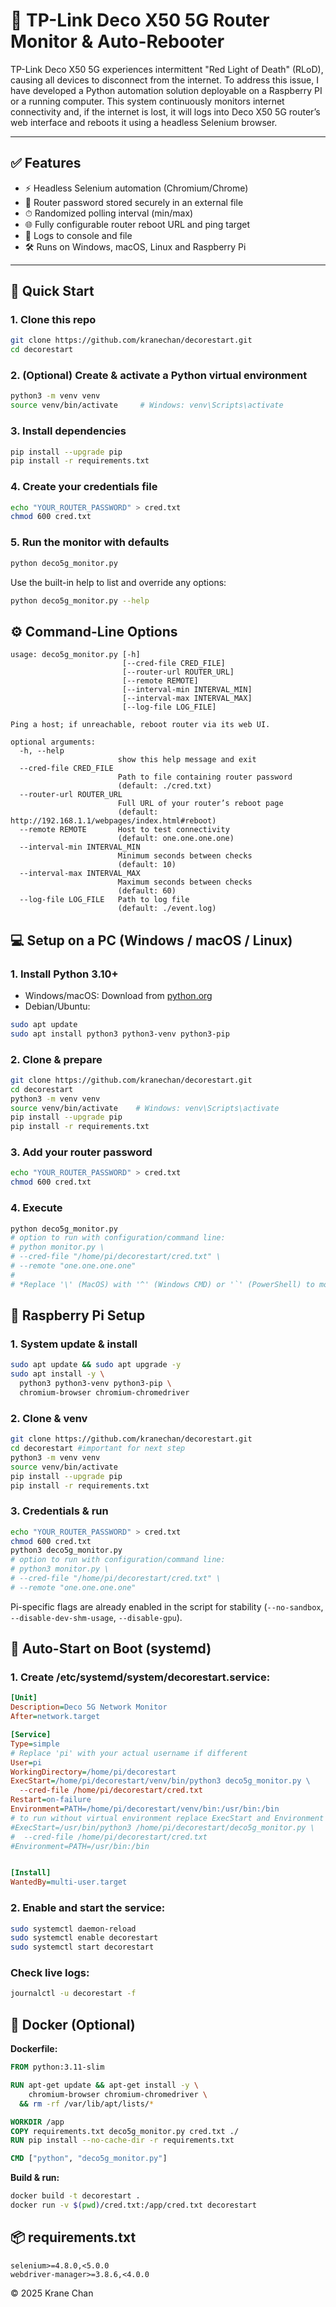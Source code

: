 # 🔁 TP-Link Deco X50 5G Router Monitor & Auto-Rebooter

TP-Link Deco X50 5G experiences intermittent "Red Light of Death" (RLoD), causing all devices to disconnect from the internet. To address this issue, I have developed a Python automation solution deployable on a Raspberry PI or a running computer. This system continuously monitors internet connectivity and, if the internet is lost, it will logs into Deco X50 5G router’s web interface and reboots it using a headless Selenium browser.

---

## ✅ Features

- ⚡ Headless Selenium automation (Chromium/Chrome)
- 🔐 Router password stored securely in an external file
- ⏱ Randomized polling interval (min/max)
- 🌐 Fully configurable router reboot URL and ping target
- 💽 Logs to console and file
- 🛠 Runs on Windows, macOS, Linux and Raspberry Pi

---

## 🚀 Quick Start
### 1. Clone this repo
```bash
git clone https://github.com/kranechan/decorestart.git
cd decorestart
```
### 2. (Optional) Create & activate a Python virtual environment
```bash
python3 -m venv venv
source venv/bin/activate     # Windows: venv\Scripts\activate
```
### 3. Install dependencies
```bash
pip install --upgrade pip
pip install -r requirements.txt
```
### 4. Create your credentials file
```bash
echo "YOUR_ROUTER_PASSWORD" > cred.txt
chmod 600 cred.txt
```
### 5. Run the monitor with defaults
```bash
python deco5g_monitor.py
```

Use the built-in help to list and override any options:

```bash
python deco5g_monitor.py --help
```

## ⚙️ Command-Line Options
```text
usage: deco5g_monitor.py [-h]
                         [--cred-file CRED_FILE]
                         [--router-url ROUTER_URL]
                         [--remote REMOTE]
                         [--interval-min INTERVAL_MIN]
                         [--interval-max INTERVAL_MAX]
                         [--log-file LOG_FILE]

Ping a host; if unreachable, reboot router via its web UI.

optional arguments:
  -h, --help
                        show this help message and exit
  --cred-file CRED_FILE
                        Path to file containing router password
                        (default: ./cred.txt)
  --router-url ROUTER_URL
                        Full URL of your router’s reboot page
                        (default: http://192.168.1.1/webpages/index.html#reboot)
  --remote REMOTE       Host to test connectivity
                        (default: one.one.one.one)
  --interval-min INTERVAL_MIN
                        Minimum seconds between checks
                        (default: 10)
  --interval-max INTERVAL_MAX
                        Maximum seconds between checks
                        (default: 60)
  --log-file LOG_FILE   Path to log file
                        (default: ./event.log)
```

## 💻 Setup on a PC (Windows / macOS / Linux)
### 1. Install Python 3.10+
- Windows/macOS: Download from [python.org](python.org)
- Debian/Ubuntu:
```bash
sudo apt update
sudo apt install python3 python3-venv python3-pip
```

### 2. Clone & prepare
```bash
git clone https://github.com/kranechan/decorestart.git
cd decorestart
python3 -m venv venv
source venv/bin/activate    # Windows: venv\Scripts\activate
pip install --upgrade pip
pip install -r requirements.txt
```

### 3. Add your router password
```bash
echo "YOUR_ROUTER_PASSWORD" > cred.txt
chmod 600 cred.txt
```

### 4. Execute
```bash
python deco5g_monitor.py
# option to run with configuration/command line:
# python monitor.py \
# --cred-file "/home/pi/decorestart/cred.txt" \
# --remote "one.one.one.one"
#
# *Replace '\' (MacOS) with '^' (Windows CMD) or '`' (PowerShell) to move the terminal to next line
```

## 🍓 Raspberry Pi Setup
### 1. System update & install
```bash
sudo apt update && sudo apt upgrade -y
sudo apt install -y \
  python3 python3-venv python3-pip \
  chromium-browser chromium-chromedriver
```

### 2. Clone & venv
```bash
git clone https://github.com/kranechan/decorestart.git
cd decorestart #important for next step
python3 -m venv venv
source venv/bin/activate
pip install --upgrade pip
pip install -r requirements.txt
```

### 3. Credentials & run
```bash
echo "YOUR_ROUTER_PASSWORD" > cred.txt
chmod 600 cred.txt
python3 deco5g_monitor.py
# option to run with configuration/command line:
# python3 monitor.py \
# --cred-file "/home/pi/decorestart/cred.txt" \
# --remote "one.one.one.one"
```

Pi-specific flags are already enabled in the script for stability (`--no-sandbox`, `--disable-dev-shm-usage`, `--disable-gpu`).


## 🔁 Auto-Start on Boot (systemd)
### 1. Create /etc/systemd/system/decorestart.service:

```ini
[Unit]
Description=Deco 5G Network Monitor
After=network.target

[Service]
Type=simple
# Replace 'pi' with your actual username if different
User=pi
WorkingDirectory=/home/pi/decorestart
ExecStart=/home/pi/decorestart/venv/bin/python3 deco5g_monitor.py \
  --cred-file /home/pi/decorestart/cred.txt
Restart=on-failure
Environment=PATH=/home/pi/decorestart/venv/bin:/usr/bin:/bin
# to run without virtual environment replace ExecStart and Environment to the following:
#ExecStart=/usr/bin/python3 /home/pi/decorestart/deco5g_monitor.py \
#  --cred-file /home/pi/decorestart/cred.txt
#Environment=PATH=/usr/bin:/bin


[Install]
WantedBy=multi-user.target
```

### 2. Enable and start the service:

```bash
sudo systemctl daemon-reload
sudo systemctl enable decorestart
sudo systemctl start decorestart
```

### Check live logs:
```bash
journalctl -u decorestart -f
```

## 🐳 Docker (Optional)
**Dockerfile:**

```dockerfile
FROM python:3.11-slim

RUN apt-get update && apt-get install -y \
    chromium-browser chromium-chromedriver \
  && rm -rf /var/lib/apt/lists/*

WORKDIR /app
COPY requirements.txt deco5g_monitor.py cred.txt ./
RUN pip install --no-cache-dir -r requirements.txt

CMD ["python", "deco5g_monitor.py"]
```

**Build & run:**

```bash
docker build -t decorestart .
docker run -v $(pwd)/cred.txt:/app/cred.txt decorestart
```

## 📦 requirements.txt
```text
selenium>=4.8.0,<5.0.0
webdriver-manager>=3.8.6,<4.0.0
```

© 2025 Krane Chan